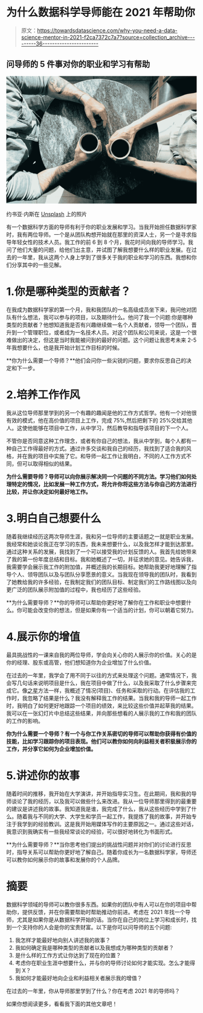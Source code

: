 # 为什么数据科学导师能在 2021 年帮助你

> 原文：<https://towardsdatascience.com/why-you-need-a-data-science-mentor-in-2021-f2ca7372c7a7?source=collection_archive---------36----------------------->

## 问导师的 5 件事对你的职业和学习有帮助

![](img/524697723a5b97ee1cf8b156de6b7a1a.png)

约书亚·内斯在 [Unsplash](https://unsplash.com/) 上的照片

有一个数据科学方面的导师有利于你的职业发展和学习。当我开始担任数据科学家时，我有两位导师。一个是从团队构想开始就在那里的资深人士，另一个是寻求指导年轻女性的技术人员。我工作的前 6 到 8 个月，我花时间向我的导师学习。我问了他们大量的问题，给他们出主意，并试图了解我想要什么样的职业发展。在过去的一年里，我从这两个人身上学到了很多关于我的职业和学习的东西。我想和你们分享其中的一些见解。

# 1.你是哪种类型的贡献者？

在我成为数据科学家的第一个月，我和我团队的一名高级成员坐下来，我问他对团队有什么想法，我可以参与的项目，以及期待什么。他问了我一个问题:你是哪种类型的贡献者？他想知道我是否有兴趣继续做一名个人贡献者，领导一个团队，晋升到一个管理职位，或者成为一名技术人员。对这个团队和公司来说，这是一个很难做出的决定，但这是当时我能被问到的最好的问题。这个问题让我思考未来 2-5 年我想要什么，也是我开始计划工作目标的时候。

**你为什么需要一个导师？**他们会问你一些尖锐的问题，要求你反思自己的决定和下一步。

# 2.培养工作作风

我从这位导师那里学到的另一个有趣的趣闻是他的工作方式哲学。他有一个对他很有效的模式，他在高价值的项目上工作，完成 75%,然后把剩下的 25%交给其他人。这使他能够在项目中工作，从中学习，然后教导和指导该项目的下一个人。

不管你是否同意这种工作理念，或者有你自己的想法，我从中学到，每个人都有一种自己工作得最好的方式。通过许多交谈和我自己的经历，我找到了适合我的风格，并在我的项目中实施了它。和导师一起工作让我明白，不同的人工作方式不同，但可以取得相似的结果。

**为什么需要导师？导师可以向你展示解决同一个问题的不同方法。学习他们如何处理特定的情况，比如发展一种工作方式，将允许你将这些方法与你自己的方法进行比较，并让你决定如何最好地工作。**

# 3.明白自己想要什么

随着我继续经历这两次导师生涯，我和另一位导师的主要话题之一就是职业发展。我经常和她谈论我正在学习的东西，我未来想要什么，以及我怎样才能到达那里。通过这种关系的发展，我找到了一个可以接受我的计划反馈的人。我首先给她带来了我的第一份年度总结和目标。我和她概述了一切，并征求她的意见。她告诉我，我需要学会展示我工作的附加值，并概述我的长期目标。她帮助我更好地理解了指导个人、领导团队以及与团队分享愿景的意义。当我现在领导我的团队时，我看到了她教给我的许多经验，在我制定我们的团队目标、制定我们的工作路线图以及向更广泛的团队展示附加值的过程中，我也经历了这些经验。

**为什么需要导师？**你的导师可以帮助你更好地了解你在工作和职业中想要什么。你可能会改变你的想法，但是如果你有一个适当的计划，你可以朝着它努力。

# 4.展示你的增值

最具挑战性的一课来自我的两位导师，学会向关心你的人展示你的价值。关心的是你的经理、股东或高管，他们想知道你为企业增加了什么价值。

在过去的一年里，我学会了用不同于以往的方式来处理这个问题。通常情况下，我会写几句话来说明项目是什么，我在项目中做了什么，以及我采取了什么步骤来完成它。像[之星](https://www.themuse.com/advice/star-interview-method)方法一样，我概述了情况(项目)、任务和采取的行动。在评估我的工作时，我忽略了结果是什么？我没有解释我工作的结果。当我和我的导师一起工作时，我明白了如何更好地跟踪一个项目的绩效，来比较这些价值并起草我的结果。我可以在一张幻灯片中总结这些结果，并向那些想看的人展示我的工作和我的团队的工作的影响。

**你为什么需要一个导师？有一个与你工作关系密切的导师可以帮助你获得有价值的技能，比如学习跟踪你的项目表现。他们可以教你如何向利益相关者积极展示你的工作，并分享它如何为企业增加价值。**

# 5.讲述你的故事

随着时间的推移，我开始在大学演讲，并开始指导实习生。在此期间，我和我的导师谈论了我的经历，以及我可以做些什么来改进。我从一位导师那里得到的最重要的建议是讲述我的故事。我知道我是谁，我完成了什么，我从这些经历中学到了什么。随着我与不同的大学、大学生和学员一起工作，我提炼了我的故事，并开始专注于我学到的经验教训。这是我开始用媒体写作的主要原因之一。通过这些对话，我意识到我确实有一些我经常谈论的经验，可以很好地转化为书面形式。

**为什么需要导师？**当你思考他们提出的挑战性问题并对你们的讨论进行反思时，指导关系可以帮助你更好地了解自己。随着你成长为一名数据科学家，导师还可以教你如何展示你的故事和发展你的个人品牌。

# 摘要

数据科学领域的导师可以教你很多东西。如果你的团队中有人可以在你的项目中帮助你，提供反馈，并在你需要帮助时帮助推动你前进。考虑在 2021 年找一个导师，尤其是如果你是从数据科学开始的话。当你在自己的岗位上学习和成长时，找到一个支持你的人会是你的宝贵财富。以下是你可以问导师的五个问题:

1.  我怎样才能最好地向别人讲述我的故事？
2.  我如何确定我是哪种类型的贡献者以及我想成为哪种类型的贡献者？
3.  是什么样的工作方式让你达到了现在的位置？
4.  考虑你在职业生涯中想要什么，并与你的导师讨论如何才能实现。怎么才能得到 X？
5.  我如何才能最好地向企业和利益相关者展示我的增值？

在过去的一年里，你从导师那里学到了什么？你在考虑 2021 年的导师吗？

如果你想阅读更多，看看我下面的其他文章吧！

</top-5-lessons-learned-after-hundreds-of-job-applications-fc2ff5a316c6>  </top-8-most-common-questions-i-get-asked-as-a-data-scientist-9e333dfaea35>  </effective-data-science-requires-strong-collaboration-with-data-engineering-88bde56d0701> 